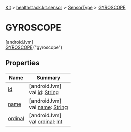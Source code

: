 
[Kit](../../../../kit.html) > [healthstack.kit.sensor](../../index.html) > [SensorType](../index.html) > [GYROSCOPE](index.html)



# GYROSCOPE



[androidJvm]\
[GYROSCOPE](index.html)(&quot;gyroscope&quot;)



## Properties


| Name | Summary |
|---|---|
| [id](../id.html) | [androidJvm]<br>val [id](../id.html): [String](https://kotlinlang.org/api/latest/jvm/stdlib/kotlin/-string/index.html) |
| [name](../../../healthstack.kit.ui.util/-interaction-type/-n-o-t-h-i-n-g/index.html#-372974862%2FProperties%2F-106109196) | [androidJvm]<br>val [name](../../../healthstack.kit.ui.util/-interaction-type/-n-o-t-h-i-n-g/index.html#-372974862%2FProperties%2F-106109196): [String](https://kotlinlang.org/api/latest/jvm/stdlib/kotlin/-string/index.html) |
| [ordinal](../../../healthstack.kit.ui.util/-interaction-type/-n-o-t-h-i-n-g/index.html#-739389684%2FProperties%2F-106109196) | [androidJvm]<br>val [ordinal](../../../healthstack.kit.ui.util/-interaction-type/-n-o-t-h-i-n-g/index.html#-739389684%2FProperties%2F-106109196): [Int](https://kotlinlang.org/api/latest/jvm/stdlib/kotlin/-int/index.html) |

